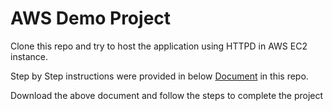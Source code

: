# AWS Demo Project

Clone this repo and try to host the application using HTTPD in AWS EC2 instance.

Step by Step instructions were provided in below [Document](https://github.com/VarunTej06/AWSDemo/blob/main/LabDocument.docx) in this repo.

Download the above document and follow the steps to complete the project
